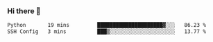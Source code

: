 ### Hi there 👋

<!--START_SECTION:waka-->

```txt
Python       19 mins         █████████████████████▓░░░   86.23 %
SSH Config   3 mins          ███▒░░░░░░░░░░░░░░░░░░░░░   13.77 %
```

<!--END_SECTION:waka-->
